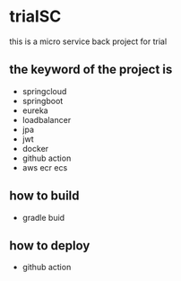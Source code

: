 # trialSC
this is a micro service back project for trial

## the keyword of the project is 
- springcloud
- springboot
- eureka
- loadbalancer
- jpa
- jwt
- docker
- github action
- aws ecr ecs
## how to build
- gradle buid

## how to deploy
- github action
  
